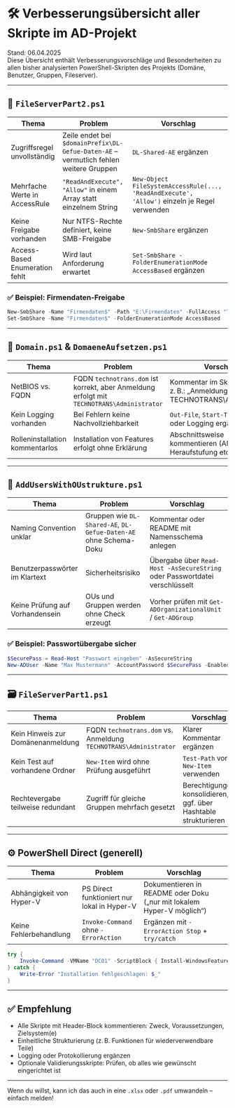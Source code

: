 # 🛠️ Verbesserungsübersicht aller Skripte im AD-Projekt

Stand: 06.04.2025  
Diese Übersicht enthält Verbesserungsvorschläge und Besonderheiten zu allen bisher analysierten PowerShell-Skripten des Projekts (Domäne, Benutzer, Gruppen, Fileserver).

---

## 📁 `FileServerPart2.ps1`

| Thema | Problem | Vorschlag |
|-------|---------|-----------|
| Zugriffsregel unvollständig | Zeile endet bei `$domainPrefix\DL-Gefue-Daten-AE` – vermutlich fehlen weitere Gruppen | `DL-Shared-AE` ergänzen |
| Mehrfache Werte in AccessRule | `"ReadAndExecute", "Allow"` in einem Array statt einzelnem String | `New-Object FileSystemAccessRule(..., 'ReadAndExecute', 'Allow')` einzeln je Regel verwenden |
| Keine Freigabe vorhanden | Nur NTFS-Rechte definiert, keine SMB-Freigabe | `New-SmbShare` ergänzen |
| Access-Based Enumeration fehlt | Wird laut Anforderung erwartet | `Set-SmbShare -FolderEnumerationMode AccessBased` ergänzen |

### ✅ Beispiel: Firmendaten-Freigabe

```powershell
New-SmbShare -Name "Firmendaten$" -Path "E:\Firmendaten" -FullAccess "TECHNOTRANS\DL-Firmendaten-L"
Set-SmbShare -Name "Firmendaten$" -FolderEnumerationMode AccessBased
```

---

## 🧱 `Domain.ps1` & `DomaeneAufsetzen.ps1`

| Thema | Problem | Vorschlag |
|-------|---------|-----------|
| NetBIOS vs. FQDN | FQDN `technotrans.dom` ist korrekt, aber Anmeldung erfolgt mit `TECHNOTRANS\Administrator` | Kommentar im Skript einfügen, z. B.: „Anmeldung mit TECHNOTRANS\Administrator“ |
| Kein Logging vorhanden | Bei Fehlern keine Nachvollziehbarkeit | `Out-File`, `Start-Transcript` oder Logging ergänzen |
| Rolleninstallation kommentarlos | Installation von Features erfolgt ohne Erklärung | Abschnittsweise kommentieren (ADDS, DNS, Heraufstufung etc.) |

---

## 👥 `AddUsersWithOUstrukture.ps1`

| Thema | Problem | Vorschlag |
|-------|---------|-----------|
| Naming Convention unklar | Gruppen wie `DL-Shared-AE`, `DL-Gefue-Daten-AE` ohne Schema-Doku | Kommentar oder README mit Namensschema anlegen |
| Benutzerpasswörter im Klartext | Sicherheitsrisiko | Übergabe über `Read-Host -AsSecureString` oder Passwortdatei verschlüsselt |
| Keine Prüfung auf Vorhandensein | OUs und Gruppen werden ohne Check erzeugt | Vorher prüfen mit `Get-ADOrganizationalUnit` / `Get-ADGroup` |

### ✅ Beispiel: Passwortübergabe sicher

```powershell
$SecurePass = Read-Host "Passwort eingeben" -AsSecureString
New-ADUser -Name "Max Mustermann" -AccountPassword $SecurePass -Enabled $true
```

---

## 🗃️ `FileServerPart1.ps1`

| Thema | Problem | Vorschlag |
|-------|---------|-----------|
| Kein Hinweis zur Domänenanmeldung | FQDN `technotrans.dom` vs. Anmeldung `TECHNOTRANS\Administrator` | Klarer Kommentar ergänzen |
| Kein Test auf vorhandene Ordner | `New-Item` wird ohne Prüfung ausgeführt | `Test-Path` vor `New-Item` verwenden |
| Rechtevergabe teilweise redundant | Zugriff für gleiche Gruppen mehrfach gesetzt | Berechtigungen konsolidieren, ggf. über Hashtable strukturieren |

---

## ⚙️ PowerShell Direct (generell)

| Thema | Problem | Vorschlag |
|-------|---------|-----------|
| Abhängigkeit von Hyper-V | PS Direct funktioniert nur lokal in Hyper-V | Dokumentieren in README oder Doku („nur mit lokalem Hyper-V möglich“) |
| Keine Fehlerbehandlung | `Invoke-Command` ohne `-ErrorAction` | Ergänzen mit `-ErrorAction Stop` + `try/catch` |

```powershell
try {
    Invoke-Command -VMName "DC01" -ScriptBlock { Install-WindowsFeature AD-Domain-Services } -ErrorAction Stop
} catch {
    Write-Error "Installation fehlgeschlagen: $_"
}
```

---

## ✅ Empfehlung

- Alle Skripte mit Header-Block kommentieren: Zweck, Voraussetzungen, Zielsystem(e)
- Einheitliche Strukturierung (z. B. Funktionen für wiederverwendbare Teile)
- Logging oder Protokollierung ergänzen
- Optionale Validierungsskripte: Prüfen, ob alles wie gewünscht eingerichtet ist

---

Wenn du willst, kann ich das auch in eine `.xlsx` oder `.pdf` umwandeln – einfach melden!